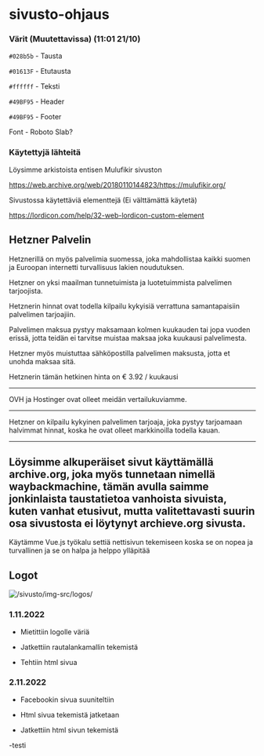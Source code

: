 # sivusto-ohjaus

### Värit (Muutettavissa) (11:01 21/10)

`#028b5b` - Tausta

`#01613F` - Etutausta 

`#ffffff` - Teksti

`#49BF95` - Header

`#49BF95` - Footer

Font - Roboto Slab?

### Käytettyjä lähteitä

Löysimme arkistoista entisen Mulufikir sivuston

https://web.archive.org/web/20180110144823/https://mulufikir.org/

Sivustossa käytettäviä elementtejä (Ei välttämättä käytetä)

https://lordicon.com/help/32-web-lordicon-custom-element

Hetzner Palvelin
------- 
Hetznerillä on myös palvelimia suomessa, joka mahdollistaa kaikki suomen ja Euroopan internetti turvallisuus lakien noudutuksen. 

Hetzner on yksi maailman tunnetuimista ja luotetuimmista palvelimen tarjoojista.

Hetznerin hinnat ovat todella kilpailu kykyisiä verrattuna samantapaisiin palvelimen tarjoajiin. 

Palvelimen maksua pystyy maksamaan kolmen kuukauden tai jopa vuoden erissä, jotta teidän ei tarvitse muistaa maksaa joka kuukausi palvelimesta. 

Hetzner myös muistuttaa sähköpostilla palvelimen maksusta, jotta et unohda maksaa sitä. 

Hetznerin tämän hetkinen hinta on € 3.92 / kuukausi

------- 

OVH ja Hostinger ovat olleet meidän vertailukuviamme. 


------ 

Hetzner on kilpailu kykyinen palvelimen tarjoaja, joka pystyy tarjoamaan halvimmat hinnat, koska he ovat olleet markkinoilla todella kauan. 

------ 

Löysimme alkuperäiset sivut käyttämällä archive.org, joka myös tunnetaan nimellä waybackmachine, tämän avulla saimme jonkinlaista taustatietoa vanhoista sivuista, kuten vanhat etusivut, mutta valitettavasti suurin osa sivustosta ei löytynyt archieve.org sivusta.
------

Käytämme Vue.js työkalu settiä nettisivun tekemiseen koska se on nopea ja turvallinen ja se on halpa ja helppo ylläpitää

## Logot

![/sivusto/img-src/logos/](/sivusto/img-src/logos/)

### 1.11.2022
- Mietittiin logolle väriä

- Jatkettiin rautalankamallin tekemistä

- Tehtiin html sivua

### 2.11.2022
- Facebookin sivua suuniteltiin

- Html sivua tekemistä jatketaan

- Jatkettiin html sivun tekemistä


-testi
